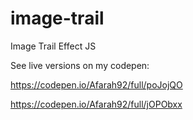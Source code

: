 # image-trail
Image Trail Effect JS 


See live versions on my codepen: 


https://codepen.io/Afarah92/full/poJojQO

https://codepen.io/Afarah92/full/jOPObxx
